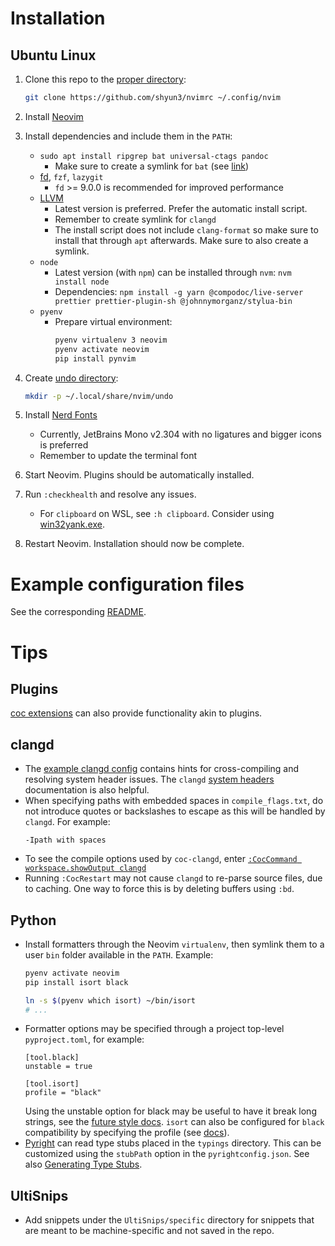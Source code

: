 # Installation

## Ubuntu Linux

1. Clone this repo to the [proper directory][nvim-config-dir]:
    ```bash
    git clone https://github.com/shyun3/nvimrc ~/.config/nvim
    ```

1. Install [Neovim][nvim-linux]

1. Install dependencies and include them in the `PATH`:
    * `sudo apt install ripgrep bat universal-ctags pandoc`
        * Make sure to create a symlink for `bat` (see [link][bat-install])
    * [fd][], `fzf`, `lazygit`
        * `fd` >= 9.0.0 is recommended for improved performance
    * [LLVM][]
        * Latest version is preferred. Prefer the automatic install script.
        * Remember to create symlink for `clangd`
        * The install script does not include `clang-format` so make sure to
          install that through `apt` afterwards. Make sure to also create a
          symlink.
    * `node`
        * Latest version (with `npm`) can be installed through `nvm`:
            `nvm install node`
        * Dependencies:
            `npm install -g yarn @compodoc/live-server prettier prettier-plugin-sh
             @johnnymorganz/stylua-bin`
    * `pyenv`
        * Prepare virtual environment:
            ```zsh
            pyenv virtualenv 3 neovim
            pyenv activate neovim
            pip install pynvim
            ```

1. Create [undo directory][nvim-undo-dir]:
    ```bash
    mkdir -p ~/.local/share/nvim/undo
    ```

1. Install [Nerd Fonts][]
    * Currently, JetBrains Mono v2.304 with no ligatures and bigger icons is
      preferred
    * Remember to update the terminal font

1. Start Neovim. Plugins should be automatically installed.

1. Run `:checkhealth` and resolve any issues.
    * For `clipboard` on WSL, see `:h clipboard`. Consider using
      [win32yank.exe][].

1. Restart Neovim. Installation should now be complete.

# Example configuration files

See the corresponding [README](example-configs/readme.md).

# Tips

## Plugins

[coc extensions][coc-extensions] can also provide functionality akin to
plugins.

## clangd

* The [example clangd config](example-configs/clangd-config) contains hints for
  cross-compiling and resolving system header issues. The `clangd` [system
  headers](https://clangd.llvm.org/guides/system-headers) documentation is also
  helpful.
* When specifying paths with embedded spaces in `compile_flags.txt`, do not
  introduce quotes or backslashes to escape as this will be handled by
  `clangd`. For example:
  ```
  -Ipath with spaces
  ```
* To see the compile options used by `coc-clangd`, enter [`:CocCommand
  workspace.showOutput clangd`][coc-output-channel]
* Running `:CocRestart` may not cause `clangd` to re-parse source files, due to
  caching. One way to force this is by deleting buffers using `:bd`.

## Python

* Install formatters through the Neovim `virtualenv`, then symlink them to a
  user `bin` folder available in the `PATH`. Example:
    ```bash
    pyenv activate neovim
    pip install isort black

    ln -s $(pyenv which isort) ~/bin/isort
    # ...
    ```
* Formatter options may be specified through a project top-level
  `pyproject.toml`, for example:
    ```
    [tool.black]
    unstable = true

    [tool.isort]
    profile = "black"
    ```
  Using the unstable option for black may be useful to have it break long
  strings, see the [future style docs][black-future]. `isort` can also be
  configured for `black` compatibility by specifying the profile (see
  [docs][isort-black]).
* [Pyright](https://github.com/microsoft/pyright) can read type stubs placed in
  the `typings` directory. This can be customized using the `stubPath` option
  in the `pyrightconfig.json`. See also [Generating Type Stubs][type-stubs].

## UltiSnips

* Add snippets under the `UltiSnips/specific` directory for snippets that are
  meant to be machine-specific and not saved in the repo.

[nvim-linux]: https://github.com/neovim/neovim/blob/master/INSTALL.md
[node-install]: https://github.com/nodejs/help/wiki/Installation
[vim-plug]: https://github.com/junegunn/vim-plug#neovim
[Nerd Fonts]: https://www.nerdfonts.com/font-downloads
[nvim-config-dir]: https://neovim.io/doc/user/starting.html#config
[nvim-undo-dir]: https://neovim.io/doc/user/options.html#'undodir'
[fd]: https://github.com/sharkdp/fd#on-ubuntu
[bat-install]: https://github.com/sharkdp/bat#on-ubuntu-using-apt
[LLVM]: https://apt.llvm.org/
[type-stubs]: https://github.com/microsoft/pyright/blob/main/docs/type-stubs.md#generating-type-stubs
[coc-extensions]: https://github.com/neoclide/coc.nvim/wiki/Using-coc-extensions#implemented-coc-extensions
[coc-output-channel]: https://github.com/neoclide/coc.nvim/wiki/Debug-language-server#using-output-channel
[win32yank.exe]: https://github.com/equalsraf/win32yank
[black-unstable]: https://black.readthedocs.io/en/stable/usage_and_configuration/the_basics.html#unstable
[black-future]: https://black.readthedocs.io/en/stable/the_black_code_style/future_style.html
[isort-black]: https://pycqa.github.io/isort/docs/configuration/black_compatibility.html
